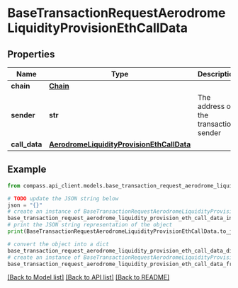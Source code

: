# BaseTransactionRequestAerodromeLiquidityProvisionEthCallData


## Properties

Name | Type | Description | Notes
------------ | ------------- | ------------- | -------------
**chain** | [**Chain**](Chain.md) |  | 
**sender** | **str** | The address of the transaction sender | 
**call_data** | [**AerodromeLiquidityProvisionEthCallData**](AerodromeLiquidityProvisionEthCallData.md) |  | 

## Example

```python
from compass.api_client.models.base_transaction_request_aerodrome_liquidity_provision_eth_call_data import BaseTransactionRequestAerodromeLiquidityProvisionEthCallData

# TODO update the JSON string below
json = "{}"
# create an instance of BaseTransactionRequestAerodromeLiquidityProvisionEthCallData from a JSON string
base_transaction_request_aerodrome_liquidity_provision_eth_call_data_instance = BaseTransactionRequestAerodromeLiquidityProvisionEthCallData.from_json(json)
# print the JSON string representation of the object
print(BaseTransactionRequestAerodromeLiquidityProvisionEthCallData.to_json())

# convert the object into a dict
base_transaction_request_aerodrome_liquidity_provision_eth_call_data_dict = base_transaction_request_aerodrome_liquidity_provision_eth_call_data_instance.to_dict()
# create an instance of BaseTransactionRequestAerodromeLiquidityProvisionEthCallData from a dict
base_transaction_request_aerodrome_liquidity_provision_eth_call_data_from_dict = BaseTransactionRequestAerodromeLiquidityProvisionEthCallData.from_dict(base_transaction_request_aerodrome_liquidity_provision_eth_call_data_dict)
```
[[Back to Model list]](../README.md#documentation-for-models) [[Back to API list]](../README.md#documentation-for-api-endpoints) [[Back to README]](../README.md)



